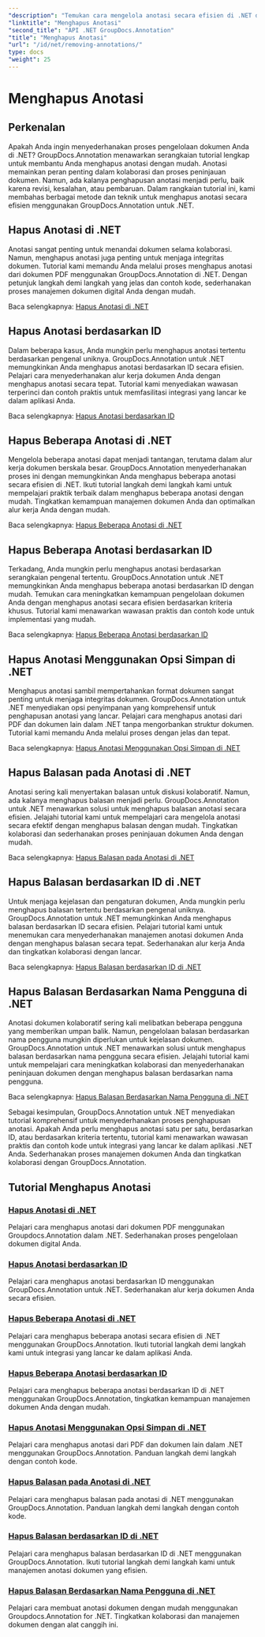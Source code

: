 ```yaml
---
"description": "Temukan cara mengelola anotasi secara efisien di .NET dengan tutorial GroupDocs.Annotation. Sederhanakan alur kerja dokumen Anda dan tingkatkan kolaborasi dengan lancar."
"linktitle": "Menghapus Anotasi"
"second_title": "API .NET GroupDocs.Annotation"
"title": "Menghapus Anotasi"
"url": "/id/net/removing-annotations/"
type: docs
"weight": 25
---
```


# Menghapus Anotasi

## Perkenalan

Apakah Anda ingin menyederhanakan proses pengelolaan dokumen Anda di .NET? GroupDocs.Annotation menawarkan serangkaian tutorial lengkap untuk membantu Anda menghapus anotasi dengan mudah. Anotasi memainkan peran penting dalam kolaborasi dan proses peninjauan dokumen. Namun, ada kalanya penghapusan anotasi menjadi perlu, baik karena revisi, kesalahan, atau pembaruan. Dalam rangkaian tutorial ini, kami membahas berbagai metode dan teknik untuk menghapus anotasi secara efisien menggunakan GroupDocs.Annotation untuk .NET.

## Hapus Anotasi di .NET
Anotasi sangat penting untuk menandai dokumen selama kolaborasi. Namun, menghapus anotasi juga penting untuk menjaga integritas dokumen. Tutorial kami memandu Anda melalui proses menghapus anotasi dari dokumen PDF menggunakan GroupDocs.Annotation di .NET. Dengan petunjuk langkah demi langkah yang jelas dan contoh kode, sederhanakan proses manajemen dokumen digital Anda dengan mudah.

Baca selengkapnya: [Hapus Anotasi di .NET](./remove-annotations/)

## Hapus Anotasi berdasarkan ID
Dalam beberapa kasus, Anda mungkin perlu menghapus anotasi tertentu berdasarkan pengenal uniknya. GroupDocs.Annotation untuk .NET memungkinkan Anda menghapus anotasi berdasarkan ID secara efisien. Pelajari cara menyederhanakan alur kerja dokumen Anda dengan menghapus anotasi secara tepat. Tutorial kami menyediakan wawasan terperinci dan contoh praktis untuk memfasilitasi integrasi yang lancar ke dalam aplikasi Anda.

Baca selengkapnya: [Hapus Anotasi berdasarkan ID](./remove-annotations-by-id/)

## Hapus Beberapa Anotasi di .NET
Mengelola beberapa anotasi dapat menjadi tantangan, terutama dalam alur kerja dokumen berskala besar. GroupDocs.Annotation menyederhanakan proses ini dengan memungkinkan Anda menghapus beberapa anotasi secara efisien di .NET. Ikuti tutorial langkah demi langkah kami untuk mempelajari praktik terbaik dalam menghapus beberapa anotasi dengan mudah. Tingkatkan kemampuan manajemen dokumen Anda dan optimalkan alur kerja Anda dengan mudah.

Baca selengkapnya: [Hapus Beberapa Anotasi di .NET](./remove-multiple-annotations/)

## Hapus Beberapa Anotasi berdasarkan ID
Terkadang, Anda mungkin perlu menghapus anotasi berdasarkan serangkaian pengenal tertentu. GroupDocs.Annotation untuk .NET memungkinkan Anda menghapus beberapa anotasi berdasarkan ID dengan mudah. Temukan cara meningkatkan kemampuan pengelolaan dokumen Anda dengan menghapus anotasi secara efisien berdasarkan kriteria khusus. Tutorial kami menawarkan wawasan praktis dan contoh kode untuk implementasi yang mudah.

Baca selengkapnya: [Hapus Beberapa Anotasi berdasarkan ID](./remove-multiple-annotations-by-ids/)

## Hapus Anotasi Menggunakan Opsi Simpan di .NET
Menghapus anotasi sambil mempertahankan format dokumen sangat penting untuk menjaga integritas dokumen. GroupDocs.Annotation untuk .NET menyediakan opsi penyimpanan yang komprehensif untuk penghapusan anotasi yang lancar. Pelajari cara menghapus anotasi dari PDF dan dokumen lain dalam .NET tanpa mengorbankan struktur dokumen. Tutorial kami memandu Anda melalui proses dengan jelas dan tepat.

Baca selengkapnya: [Hapus Anotasi Menggunakan Opsi Simpan di .NET](./remove-annotations-using-save-options/)

## Hapus Balasan pada Anotasi di .NET
Anotasi sering kali menyertakan balasan untuk diskusi kolaboratif. Namun, ada kalanya menghapus balasan menjadi perlu. GroupDocs.Annotation untuk .NET menawarkan solusi untuk menghapus balasan anotasi secara efisien. Jelajahi tutorial kami untuk mempelajari cara mengelola anotasi secara efektif dengan menghapus balasan dengan mudah. Tingkatkan kolaborasi dan sederhanakan proses peninjauan dokumen Anda dengan mudah.

Baca selengkapnya: [Hapus Balasan pada Anotasi di .NET](./remove-replies-to-annotations/)

## Hapus Balasan berdasarkan ID di .NET
Untuk menjaga kejelasan dan pengaturan dokumen, Anda mungkin perlu menghapus balasan tertentu berdasarkan pengenal uniknya. GroupDocs.Annotation untuk .NET memungkinkan Anda menghapus balasan berdasarkan ID secara efisien. Pelajari tutorial kami untuk menemukan cara menyederhanakan manajemen anotasi dokumen Anda dengan menghapus balasan secara tepat. Sederhanakan alur kerja Anda dan tingkatkan kolaborasi dengan lancar.

Baca selengkapnya: [Hapus Balasan berdasarkan ID di .NET](./remove-replies-by-id/)

## Hapus Balasan Berdasarkan Nama Pengguna di .NET
Anotasi dokumen kolaboratif sering kali melibatkan beberapa pengguna yang memberikan umpan balik. Namun, pengelolaan balasan berdasarkan nama pengguna mungkin diperlukan untuk kejelasan dokumen. GroupDocs.Annotation untuk .NET menawarkan solusi untuk menghapus balasan berdasarkan nama pengguna secara efisien. Jelajahi tutorial kami untuk mempelajari cara meningkatkan kolaborasi dan menyederhanakan peninjauan dokumen dengan menghapus balasan berdasarkan nama pengguna.

Baca selengkapnya: [Hapus Balasan Berdasarkan Nama Pengguna di .NET](./remove-replies-by-username/)

Sebagai kesimpulan, GroupDocs.Annotation untuk .NET menyediakan tutorial komprehensif untuk menyederhanakan proses penghapusan anotasi. Apakah Anda perlu menghapus anotasi satu per satu, berdasarkan ID, atau berdasarkan kriteria tertentu, tutorial kami menawarkan wawasan praktis dan contoh kode untuk integrasi yang lancar ke dalam aplikasi .NET Anda. Sederhanakan proses manajemen dokumen Anda dan tingkatkan kolaborasi dengan GroupDocs.Annotation.
## Tutorial Menghapus Anotasi
### [Hapus Anotasi di .NET](./remove-annotations/)
Pelajari cara menghapus anotasi dari dokumen PDF menggunakan Groupdocs.Annotation dalam .NET. Sederhanakan proses pengelolaan dokumen digital Anda.
### [Hapus Anotasi berdasarkan ID](./remove-annotations-by-id/)
Pelajari cara menghapus anotasi berdasarkan ID menggunakan GroupDocs.Annotation untuk .NET. Sederhanakan alur kerja dokumen Anda secara efisien.
### [Hapus Beberapa Anotasi di .NET](./remove-multiple-annotations/)
Pelajari cara menghapus beberapa anotasi secara efisien di .NET menggunakan GroupDocs.Annotation. Ikuti tutorial langkah demi langkah kami untuk integrasi yang lancar ke dalam aplikasi Anda.
### [Hapus Beberapa Anotasi berdasarkan ID](./remove-multiple-annotations-by-ids/)
Pelajari cara menghapus beberapa anotasi berdasarkan ID di .NET menggunakan GroupDocs.Annotation, tingkatkan kemampuan manajemen dokumen Anda dengan mudah.
### [Hapus Anotasi Menggunakan Opsi Simpan di .NET](./remove-annotations-using-save-options/)
Pelajari cara menghapus anotasi dari PDF dan dokumen lain dalam .NET menggunakan GroupDocs.Annotation. Panduan langkah demi langkah dengan contoh kode.
### [Hapus Balasan pada Anotasi di .NET](./remove-replies-to-annotations/)
Pelajari cara menghapus balasan pada anotasi di .NET menggunakan GroupDocs.Annotation. Panduan langkah demi langkah dengan contoh kode.
### [Hapus Balasan berdasarkan ID di .NET](./remove-replies-by-id/)
Pelajari cara menghapus balasan berdasarkan ID di .NET menggunakan GroupDocs.Annotation. Ikuti tutorial langkah demi langkah kami untuk manajemen anotasi dokumen yang efisien.
### [Hapus Balasan Berdasarkan Nama Pengguna di .NET](./remove-replies-by-username/)
Pelajari cara membuat anotasi dokumen dengan mudah menggunakan Groupdocs.Annotation for .NET. Tingkatkan kolaborasi dan manajemen dokumen dengan alat canggih ini.